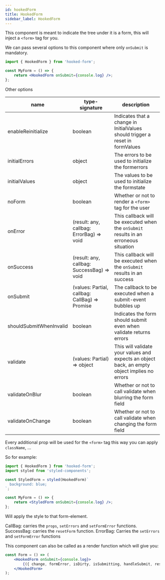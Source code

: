 ```yaml
---
id: hookedForm
title: HookedForm
sidebar_label: HookedForm
---
```


This component is meant to indicate the tree under it is a form, this will inject a
`<form>` tag for you.

We can pass several options to this component where only `onSubmit` is mandatory.

```jsx
import { HookedForm } from 'hooked-form';

const MyForm = () => {
	return <HookedForm onSubmit={console.log} />;
};
```

Other options

| name                    | type-signature                                         | description                                                                                  |
| ----------------------- | ------------------------------------------------------ | -------------------------------------------------------------------------------------------- |
| enableReinitialize      | boolean                                                | Indicates that a change in InitialValues should trigger a reset in formValues                |
| initialErrors           | object                                                 | The errors to be used to initialize the formerrors                                           |
| initialValues           | object                                                 | The values to be used to initialize the formstate                                            |
| noForm                  | boolean                                                | Whether or not to render a `<form>` tag for the user                                         |
| onError                 | (result: any, callbag: ErrorBag) => void               | This callback will be executed when the `onSubmit` results in an erroneous situation         |
| onSuccess               | (result: any, callbag: SuccessBag) => void             | This callback will be executed when the `onSubmit` results in an success                     |
| onSubmit                | (values: Partial<T>, callbag: CallBag) => Promise<any> | The callback to be executed when a submit-event bubbles up                                   |
| shouldSubmitWhenInvalid | boolean                                                | Indicates the form should submit even when validate returns errors                           |
| validate                | (values: Partial<T>) => object                         | This will validate your values and expects an object back, an empty object implies no errors |
| validateOnBlur          | boolean                                                | Whether or not to call validate when blurring the form field                                 |
| validateOnChange        | boolean                                                | Whether or not to call validate when changing the form field                                 |

Every additional prop will be used for the `<form>` tag this way you can apply `className`, ...

So for example:

```jsx
import { HookedForm } from 'hooked-form';
import styled from 'styled-components';

const StyledForm = styled(HookedForm)`
  background: blue;
`;

const MyForm = () => {
	return <StyledForm onSubmit={console.log} />;
};
```

Will apply the style to that form-element.

CallBag: carries the `props`, `setErrors` and `setFormError` functions.
SuccessBag: carries the `resetForm` function.
ErrorBag: Carries the `setErrors` and `setFormError` functions

This component can also be called as a render function which will give you:

```jsx
const Form = () => (
	<HookedForm onSubmit={console.log}>
		{({ change, formError, isDirty, isSubmitting, handleSubmit, resetForm }) => <form onSubmit={handleSubmit} />}
	</HookedForm>
);
```
